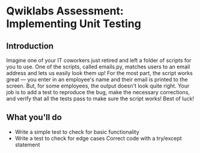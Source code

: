 # Qwiklabs Assessment: Implementing Unit Testing

## Introduction

Imagine one of your IT coworkers just retired and left a folder of scripts for you to use. One of the scripts, called emails.py, matches users to an email address and lets us easily look them up! For the most part, the script works great — you enter in an employee's name and their email is printed to the screen. But, for some employees, the output doesn't look quite right. Your job is to add a test to reproduce the bug, make the necessary corrections, and verify that all the tests pass to make sure the script works! Best of luck!

## What you'll do

* Write a simple test to check for basic functionality
* Write a test to check for edge cases
    Correct code with a try/except statement